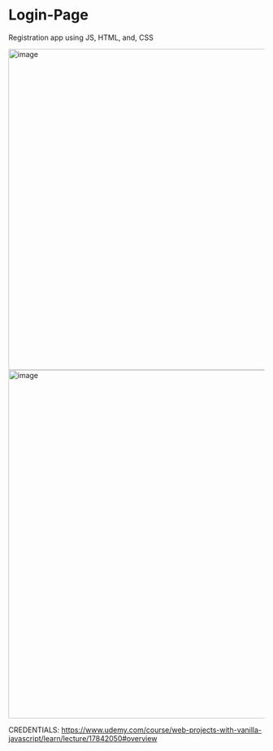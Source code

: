 # Login-Page
Registration app using JS, HTML, and, CSS


<img width="632" alt="image" src="https://github.com/turgutguvenc/Login-Page/assets/63226091/ae9b4b49-973e-4d5a-a204-ac03ac2b8c61">

<img width="686" alt="image" src="https://github.com/turgutguvenc/Login-Page/assets/63226091/3613d8f5-3f90-4fed-b172-1ac36ebe4eb5">


CREDENTIALS: https://www.udemy.com/course/web-projects-with-vanilla-javascript/learn/lecture/17842050#overview


